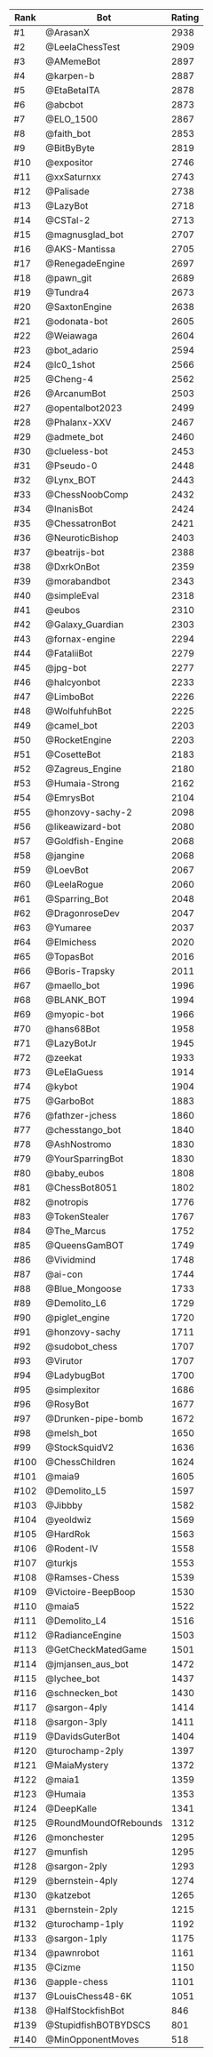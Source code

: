 Rank|Bot|Rating
---|---|---
#1|@ArasanX|2938
#2|@LeelaChessTest|2909
#3|@AMemeBot|2897
#4|@karpen-b|2887
#5|@EtaBetaITA|2878
#6|@abcbot|2873
#7|@ELO_1500|2867
#8|@faith_bot|2853
#9|@BitByByte|2819
#10|@expositor|2746
#11|@xxSaturnxx|2743
#12|@Palisade|2738
#13|@LazyBot|2718
#14|@CSTal-2|2713
#15|@magnusglad_bot|2707
#16|@AKS-Mantissa|2705
#17|@RenegadeEngine|2697
#18|@pawn_git|2689
#19|@Tundra4|2673
#20|@SaxtonEngine|2638
#21|@odonata-bot|2605
#22|@Weiawaga|2604
#23|@bot_adario|2594
#24|@lc0_1shot|2566
#25|@Cheng-4|2562
#26|@ArcanumBot|2503
#27|@opentalbot2023|2499
#28|@Phalanx-XXV|2467
#29|@admete_bot|2460
#30|@clueless-bot|2453
#31|@Pseudo-0|2448
#32|@Lynx_BOT|2443
#33|@ChessNoobComp|2432
#34|@InanisBot|2424
#35|@ChessatronBot|2421
#36|@NeuroticBishop|2403
#37|@beatrijs-bot|2388
#38|@DxrkOnBot|2359
#39|@morabandbot|2343
#40|@simpleEval|2318
#41|@eubos|2310
#42|@Galaxy_Guardian|2303
#43|@fornax-engine|2294
#44|@FataliiBot|2279
#45|@jpg-bot|2277
#46|@halcyonbot|2233
#47|@LimboBot|2226
#48|@WolfuhfuhBot|2225
#49|@camel_bot|2203
#50|@RocketEngine|2203
#51|@CosetteBot|2183
#52|@Zagreus_Engine|2180
#53|@Humaia-Strong|2162
#54|@EmrysBot|2104
#55|@honzovy-sachy-2|2098
#56|@likeawizard-bot|2080
#57|@Goldfish-Engine|2068
#58|@jangine|2068
#59|@LoevBot|2067
#60|@LeelaRogue|2060
#61|@Sparring_Bot|2048
#62|@DragonroseDev|2047
#63|@Yumaree|2037
#64|@Elmichess|2020
#65|@TopasBot|2016
#66|@Boris-Trapsky|2011
#67|@maello_bot|1996
#68|@BLANK_BOT|1994
#69|@myopic-bot|1966
#70|@hans68Bot|1958
#71|@LazyBotJr|1945
#72|@zeekat|1933
#73|@LeElaGuess|1914
#74|@kybot|1904
#75|@GarboBot|1883
#76|@fathzer-jchess|1860
#77|@chesstango_bot|1840
#78|@AshNostromo|1830
#79|@YourSparringBot|1830
#80|@baby_eubos|1808
#81|@ChessBot8051|1802
#82|@notropis|1776
#83|@TokenStealer|1767
#84|@The_Marcus|1752
#85|@QueensGamBOT|1749
#86|@Vividmind|1748
#87|@ai-con|1744
#88|@Blue_Mongoose|1733
#89|@Demolito_L6|1729
#90|@piglet_engine|1720
#91|@honzovy-sachy|1711
#92|@sudobot_chess|1707
#93|@Virutor|1707
#94|@LadybugBot|1700
#95|@simplexitor|1686
#96|@RosyBot|1677
#97|@Drunken-pipe-bomb|1672
#98|@melsh_bot|1650
#99|@StockSquidV2|1636
#100|@ChessChildren|1624
#101|@maia9|1605
#102|@Demolito_L5|1597
#103|@Jibbby|1582
#104|@yeoldwiz|1569
#105|@HardRok|1563
#106|@Rodent-IV|1558
#107|@turkjs|1553
#108|@Ramses-Chess|1539
#109|@Victoire-BeepBoop|1530
#110|@maia5|1522
#111|@Demolito_L4|1516
#112|@RadianceEngine|1503
#113|@GetCheckMatedGame|1501
#114|@jmjansen_aus_bot|1472
#115|@lychee_bot|1437
#116|@schnecken_bot|1430
#117|@sargon-4ply|1414
#118|@sargon-3ply|1411
#119|@DavidsGuterBot|1404
#120|@turochamp-2ply|1397
#121|@MaiaMystery|1372
#122|@maia1|1359
#123|@Humaia|1353
#124|@DeepKalle|1341
#125|@RoundMoundOfRebounds|1312
#126|@monchester|1295
#127|@munfish|1295
#128|@sargon-2ply|1293
#129|@bernstein-4ply|1274
#130|@katzebot|1265
#131|@bernstein-2ply|1215
#132|@turochamp-1ply|1192
#133|@sargon-1ply|1175
#134|@pawnrobot|1161
#135|@Cizme|1150
#136|@apple-chess|1101
#137|@LouisChess48-6K|1051
#138|@HalfStockfishBot|846
#139|@StupidfishBOTBYDSCS|801
#140|@MinOpponentMoves|518
